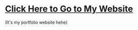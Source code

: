 # [Click Here to Go to My Website](https://benjaminjkern.github.io)
(It's my portfolio website hehe)


